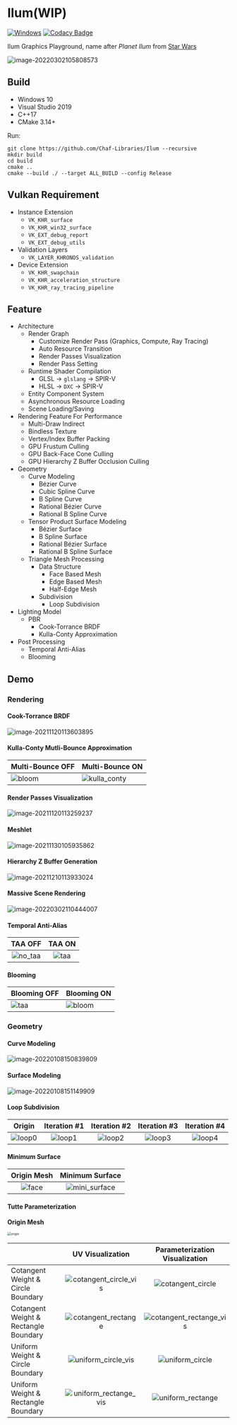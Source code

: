# Ilum(WIP)

[![Windows](https://github.com/Chaf-Libraries/Ilum/actions/workflows/windows.yml/badge.svg)](https://github.com/Chaf-Libraries/Ilum/actions/workflows/windows.yml) [![Codacy Badge](https://app.codacy.com/project/badge/Grade/b0cb3a2729ee4be783dd5feb2cc67eb6)](https://www.codacy.com/gh/Chaf-Libraries/IlumEngine/dashboard?utm_source=github.com&amp;utm_medium=referral&amp;utm_content=Chaf-Libraries/IlumEngine&amp;utm_campaign=Badge_Grade)

Ilum Graphics Playground, name after *Planet Ilum* from [Star Wars](https://starwars.fandom.com/es/wiki/Ilum)

![image-20220302105808573](README/image-20220302105808573.png)

## Build

* Windows 10
* Visual Studio 2019
* C++17
* CMake 3.14+

Run:

```shell
git clone https://github.com/Chaf-Libraries/Ilum --recursive
mkdir build
cd build
cmake ..
cmake --build ./ --target ALL_BUILD --config Release
```

## Vulkan Requirement

* Instance Extension
  * `VK_KHR_surface`
  * `VK_KHR_win32_surface`
  * `VK_EXT_debug_report`
  * `VK_EXT_debug_utils`
* Validation Layers
  * `VK_LAYER_KHRONOS_validation`
* Device Extension
  * `VK_KHR_swapchain`
  * `VK_KHR_acceleration_structure`
  * `VK_KHR_ray_tracing_pipeline`

## Feature

* Architecture
  * Render Graph
    * Customize Render Pass (Graphics, Compute, Ray Tracing)
    * Auto Resource Transition
    * Render Passes Visualization
    * Render Pass Setting
  * Runtime Shader Compilation
    * GLSL -> `glslang` -> SPIR-V
    * HLSL -> `DXC` -> SPIR-V
  * Entity Component System
  * Asynchronous Resource Loading
  * Scene Loading/Saving
* Rendering Feature For Performance
  * Multi-Draw Indirect
  * Bindless Texture
  * Vertex/Index Buffer Packing
  * GPU Frustum Culling
  * GPU Back-Face Cone Culling
  * GPU Hierarchy Z Buffer Occlusion Culling
* Geometry
  * Curve Modeling
    * Bézier Curve
    * Cubic Spline Curve
    * B Spline Curve
    * Rational Bézier Curve
    * Rational B Spline Curve
  * Tensor Product Surface Modeling
    * Bézier Surface
    * B Spline Surface
    * Rational Bézier Surface
    * Rational B Spline Surface
  * Triangle Mesh Processing
    * Data Structure
      * Face Based Mesh
      * Edge Based Mesh
      * Half-Edge Mesh
    * Subdivision
      * Loop Subdivision
* Lighting Model
  * PBR
    * Cook-Torrance BRDF
    * Kulla-Conty Approximation
* Post Processing
  * Temporal Anti-Alias
  * Blooming


## Demo

### Rendering

#### Cook-Torrance BRDF

![image-20211120113603895](README/image-20211120113603895.png)

#### Kulla-Conty Mutli-Bounce Approximation

| Multi-Bounce OFF                          | Multi-Bounce ON                        |
| ----------------------------------------- | -------------------------------------- |
| ![bloom](README/bloom-16466384709971.png) | ![kulla_conty](README/kulla_conty.png) |

#### Render Passes Visualization

![image-20211120113259237](README/image-20211120113259237.png)

#### Meshlet

![image-20211130105935862](README/image-20211130105935862.png)

#### Hierarchy Z Buffer Generation

![image-20211210113933024](README/image-20211210113933024.png)

#### Massive Scene Rendering

![image-20220302110444007](README/image-20220302110444007.png)

#### Temporal Anti-Alias

|           TAA OFF            |         TAA ON         |
| :--------------------------: | :--------------------: |
| ![no_taa](README/no_taa.png) | ![taa](README/taa.png) |

#### Blooming

| Blooming OFF           | Blooming ON                |
| ---------------------- | -------------------------- |
| ![taa](README/taa.png) | ![bloom](README/bloom.png) |


### Geometry

#### Curve Modeling

![image-20220108150839809](README/image-20220108150839809.png)

#### Surface Modeling

![image-20220108151149909](README/image-20220108151149909.png)

#### Loop Subdivision

|           Origin           |        Iteration #1        |        Iteration #2        |        Iteration #3        |        Iteration #4        |
| :------------------------: | :------------------------: | :------------------------: | :------------------------: | :------------------------: |
| ![loop0](README/loop0.png) | ![loop1](README/loop1.png) | ![loop2](README/loop2.png) | ![loop3](README/loop3.png) | ![loop4](README/loop4.png) |

#### Minimum Surface

|       Origin Mesh        |             Minimum Surface              |
| :----------------------: | :--------------------------------------: |
| ![face](README/face.png) | ![mini_surface](README/mini_surface.png) |

#### Tutte Parameterization

**Origin Mesh**

<img src="README/origin.png" alt="origin" style="zoom:50%;" />

|                                       |                     UV Visualization                     |                Parameterization Visualization                |
| ------------------------------------- | :------------------------------------------------------: | :----------------------------------------------------------: |
| Cotangent Weight & Circle Boundary    | ![cotangent_circle_vis](README/cotangent_circle_vis.png) |       ![cotangent_circle](README/cotangent_circle.png)       |
| Cotangent Weight & Rectangle Boundary |   ![cotangent_rectange](README/cotangent_rectange.png)   | ![cotangent_rectange_vis](README/cotangent_rectange_vis.png) |
| Uniform Weight & Circle Boundary      |   ![uniform_circle_vis](README/uniform_circle_vis.png)   |         ![uniform_circle](README/uniform_circle.png)         |
| Uniform Weight & Rectangle Boundary   | ![uniform_rectange_vis](README/uniform_rectange_vis.png) |       ![uniform_rectange](README/uniform_rectange.png)       |

